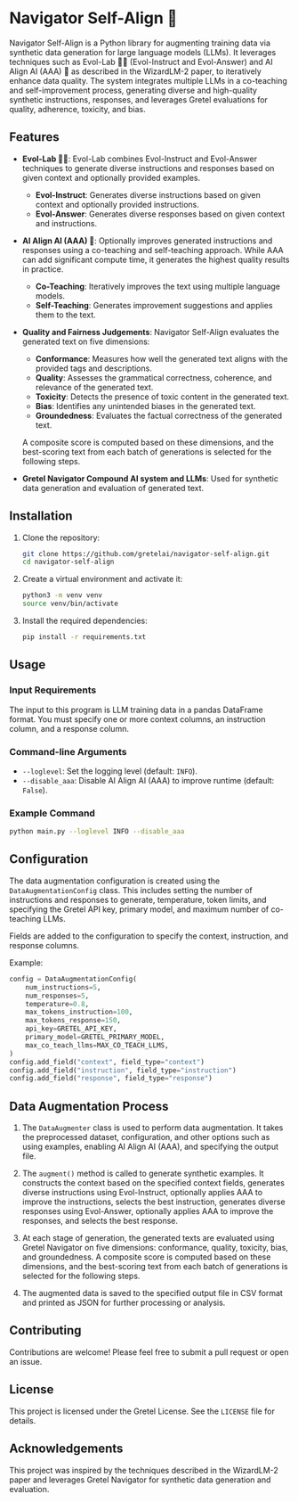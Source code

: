 # Navigator Self-Align 🚀

Navigator Self-Align is a Python library for augmenting training data via synthetic data generation for large language models (LLMs). It leverages techniques such as Evol-Lab 🌟✨ (Evol-Instruct and Evol-Answer) and AI Align AI (AAA) 🧠 as described in the WizardLM-2 paper, to iteratively enhance data quality. The system integrates multiple LLMs in a co-teaching and self-improvement process, generating diverse and high-quality synthetic instructions, responses, and leverages Gretel evaluations for quality, adherence, toxicity, and bias.

## Features

- **Evol-Lab 🌟✨**: Evol-Lab combines Evol-Instruct and Evol-Answer techniques to generate diverse instructions and responses based on given context and optionally provided examples.
  - **Evol-Instruct**: Generates diverse instructions based on given context and optionally provided instructions.
  - **Evol-Answer**: Generates diverse responses based on given context and instructions.
- **AI Align AI (AAA) 🧠**: Optionally improves generated instructions and responses using a co-teaching and self-teaching approach. While AAA can add significant compute time, it generates the highest quality results in practice.
  - **Co-Teaching**: Iteratively improves the text using multiple language models.
  - **Self-Teaching**: Generates improvement suggestions and applies them to the text.
- **Quality and Fairness Judgements**: Navigator Self-Align evaluates the generated text on five dimensions:
  - **Conformance**: Measures how well the generated text aligns with the provided tags and descriptions.
  - **Quality**: Assesses the grammatical correctness, coherence, and relevance of the generated text.
  - **Toxicity**: Detects the presence of toxic content in the generated text.
  - **Bias**: Identifies any unintended biases in the generated text.
  - **Groundedness**: Evaluates the factual correctness of the generated text.
  
  A composite score is computed based on these dimensions, and the best-scoring text from each batch of generations is selected for the following steps.
- **Gretel Navigator Compound AI system and LLMs**: Used for synthetic data generation and evaluation of generated text.

## Installation

1. Clone the repository:

   ```bash
   git clone https://github.com/gretelai/navigator-self-align.git
   cd navigator-self-align
   ```

2. Create a virtual environment and activate it:

   ```bash
   python3 -m venv venv
   source venv/bin/activate
   ```

3. Install the required dependencies:

   ```bash
   pip install -r requirements.txt
   ```

## Usage

### Input Requirements

The input to this program is LLM training data in a pandas DataFrame format. You must specify one or more context columns, an instruction column, and a response column.

### Command-line Arguments

- `--loglevel`: Set the logging level (default: `INFO`).
- `--disable_aaa`: Disable AI Align AI (AAA) to improve runtime (default: `False`).

### Example Command

```bash
python main.py --loglevel INFO --disable_aaa
```

## Configuration

The data augmentation configuration is created using the `DataAugmentationConfig` class. This includes setting the number of instructions and responses to generate, temperature, token limits, and specifying the Gretel API key, primary model, and maximum number of co-teaching LLMs.

Fields are added to the configuration to specify the context, instruction, and response columns.

Example:

```python
config = DataAugmentationConfig(
    num_instructions=5,
    num_responses=5,
    temperature=0.8,
    max_tokens_instruction=100,
    max_tokens_response=150,
    api_key=GRETEL_API_KEY,
    primary_model=GRETEL_PRIMARY_MODEL,
    max_co_teach_llms=MAX_CO_TEACH_LLMS,
)
config.add_field("context", field_type="context")
config.add_field("instruction", field_type="instruction")
config.add_field("response", field_type="response")
```

## Data Augmentation Process

1. The `DataAugmenter` class is used to perform data augmentation. It takes the preprocessed dataset, configuration, and other options such as using examples, enabling AI Align AI (AAA), and specifying the output file.

2. The `augment()` method is called to generate synthetic examples. It constructs the context based on the specified context fields, generates diverse instructions using Evol-Instruct, optionally applies AAA to improve the instructions, selects the best instruction, generates diverse responses using Evol-Answer, optionally applies AAA to improve the responses, and selects the best response.

3. At each stage of generation, the generated texts are evaluated using Gretel Navigator on five dimensions: conformance, quality, toxicity, bias, and groundedness. A composite score is computed based on these dimensions, and the best-scoring text from each batch of generations is selected for the following steps.

4. The augmented data is saved to the specified output file in CSV format and printed as JSON for further processing or analysis.

## Contributing

Contributions are welcome! Please feel free to submit a pull request or open an issue.

## License

This project is licensed under the Gretel License. See the `LICENSE` file for details.

## Acknowledgements

This project was inspired by the techniques described in the WizardLM-2 paper and leverages Gretel Navigator for synthetic data generation and evaluation.
